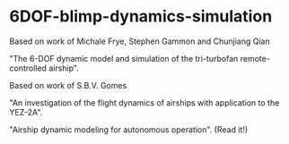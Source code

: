 # 6DOF-blimp-dynamics-simulation

Based on work of Michale Frye, Stephen Gammon and Chunjiang Qian

"The 6-DOF dynamic model and simulation of the tri-turbofan remote-controlled airship".



Based on work of S.B.V. Gomes 

"An investigation of the flight dynamics of airships with application to the YEZ-2A". 

"Airship dynamic modeling for autonomous operation". (Read it!)

